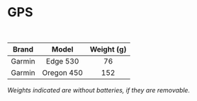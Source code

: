 # GPS

<br>

|    Brand    |      Model       | Weight (g) |
| :---------: | :--------------: | :--------: |
| Garmin | Edge 530 | 76 |
| Garmin | Oregon 450 | 152 |

_Weights indicated are without batteries, if they are removable._